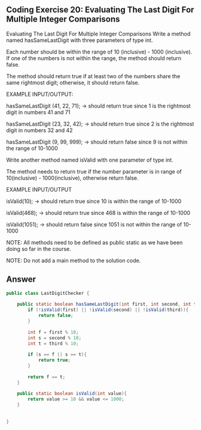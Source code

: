 ## Coding Exercise 20: Evaluating The Last Digit For Multiple Integer Comparisons
Evaluating The Last Digit For Multiple Integer Comparisons
Write a method named hasSameLastDigit with three parameters of type int. 

Each number should be within the range of 10 (inclusive) - 1000 (inclusive). If one of the numbers is not within the range, the method should return false.

The method should return true if at least two of the numbers share the same rightmost digit; otherwise, it should return false.



EXAMPLE INPUT/OUTPUT:

hasSameLastDigit (41, 22, 71); → should return true since 1 is the rightmost digit in numbers 41 and 71

hasSameLastDigit (23, 32, 42); → should return true since 2 is the rightmost digit in numbers 32 and 42

hasSameLastDigit (9, 99, 999); → should return false since 9 is not within the range of 10-1000



Write another method named isValid with one parameter of type int.

The method needs to return true if the number parameter is in range of 10(inclusive) - 1000(inclusive), otherwise return false.

EXAMPLE INPUT/OUTPUT

isValid(10); → should return true since 10 is within the range of 10-1000

isValid(468); → should return true since 468 is within the range of 10-1000

isValid(1051); → should return false since 1051 is not within the range of 10-1000



NOTE: All methods need to be defined as public static as we have been doing so far in the course.

NOTE: Do not add a main method to the solution code.

## Answer
```java
public class LastDigitChecker {
    
    public static boolean hasSameLastDigit(int first, int second, int third){
        if (!isValid(first) || !isValid(second) || !isValid(third)){
            return false;
        }
        
        int f = first % 10;
        int s = second % 10;
        int t = third % 10;
        
        if (s == f || s == t){
            return true;
        }
        
        return f == t;
    }
    
    public static boolean isValid(int value){
        return value >= 10 && value <= 1000;
    }
        
    
}
```
